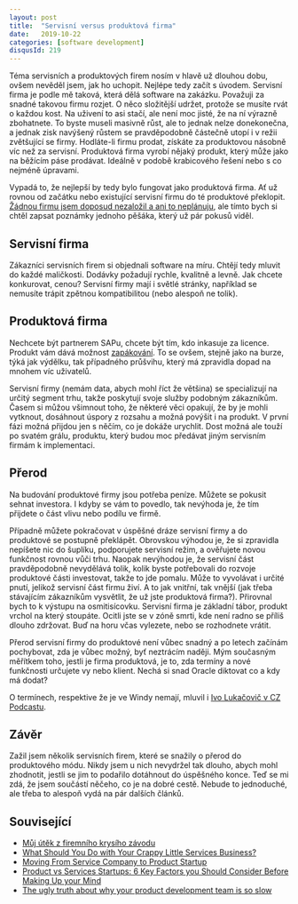 ```yaml
---
layout: post
title:  "Servisní versus produktová firma"
date:   2019-10-22
categories: [software development]
disqusId: 219
---
```

Téma servisních a produktových firem nosím v hlavě už dlouhou dobu, ovšem nevěděl jsem, jak ho uchopit. Nejlépe tedy začít s úvodem. Servisní firma je podle mě taková, která dělá software na zakázku. Považuji za snadné takovou firmu rozjet. O něco složitější udržet, protože se musíte rvát o každou kost. Na uživení to asi stačí, ale není moc jisté, že na ní výrazně zbohatnete. To byste museli masivně růst, ale to jednak nelze donekonečna, a jednak zisk navýšený růstem se pravděpodobně částečně utopí i v režii zvětšující se firmy. Hodláte-li firmu prodat, získáte za produktovou násobně víc než za servisní. Produktová firma vyrobí nějaký produkt, který může jako na běžícím páse prodávat. Ideálně v podobě krabicového řešení nebo s co nejméně úpravami.

<!--more-->

Vypadá to, že nejlepší by tedy bylo fungovat jako produktová firma. Ať už rovnou od začátku nebo existující servisní firmu do té produktové překlopit. [Žádnou firmu jsem doposud nezaložil a ani to neplánuju](https://blog.zvestov.cz/software%20development/2016/04/05/zlata-horecka-v-it), ale tímto bych si chtěl zapsat poznámky jednoho pěšáka, který už pár pokusů viděl.

## Servisní firma

Zákazníci servisních firem si objednali software na míru. Chtějí tedy mluvit do každé maličkosti. Dodávky požadují rychle, kvalitně a levně. Jak chcete konkurovat, cenou? Servisní firmy mají i světlé stránky, například se nemusíte trápit zpětnou kompatibilitou (nebo alespoň ne tolik).

## Produktová firma

Nechcete být partnerem SAPu, chcete být tím, kdo inkasuje za licence. Produkt vám dává možnost [zapákování](https://cs.wikipedia.org/wiki/Finan%C4%8Dn%C3%AD_p%C3%A1kov%C3%BD_efekt). To se ovšem, stejně jako na burze, týká jak výdělku, tak případného průšvihu, který má zpravidla dopad na mnohem víc uživatelů.

Servisní firmy (nemám data, abych mohl říct že většina) se specializují na určitý segment trhu, takže poskytují svoje služby podobným zákazníkům. Časem si můžou všimnout toho, že některé věci opakují, že by je mohli vytknout, dosáhnout úspory z rozsahu a možná povýšit i na produkt. V první fázi možná přijdou jen s něčím, co je dokáže urychlit. Dost možná ale touží po svatém grálu, produktu, který budou moc předávat jiným servisním firmám k implementaci.

## Přerod

Na budování produktové firmy jsou potřeba peníze. Můžete se pokusit sehnat investora. I kdyby se vám to povedlo, tak nevýhoda je, že tím přijdete o část vlivu nebo podílu ve firmě.

Případně můžete pokračovat v úspěšné dráze servisní firmy a do produktové se postupně překlápět. Obrovskou výhodou je, že si zpravidla nepíšete nic do šuplíku, podporujete servisní režim, a ověřujete novou funkčnost rovnou vůči trhu. Naopak nevýhodou je, že servisní část pravděpodobně nevydělává tolik, kolik byste potřebovali do rozvoje produktové části investovat, takže to jde pomalu. Může to vyvolávat i určité pnutí, jelikož servisní část firmu živí. A to jak vnitřní, tak vnější (jak třeba stávajícím zákazníkům vysvětlit, že už jste produktová firma?). Přirovnal bych to k výstupu na osmitisícovku. Servisní firma je základní tábor, produkt vrchol na který stoupáte. Ocitli jste se v zóně smrti, kde není radno se příliš dlouho zdržovat. Buď na horu včas vylezete, nebo se rozhodnete vrátit.

Přerod servisní firmy do produktové není vůbec snadný a po letech začínám pochybovat, zda je vůbec možný, byť neztrácím naději. Mým současným měřítkem toho, jestli je firma produktová, je to, zda termíny a nové funkčnosti určujete vy nebo klient. Nechá si snad Oracle diktovat co a kdy má dodat? 

O termínech, respektive že je ve Windy nemají, mluvil i [Ivo Lukačovič v CZ Podcastu](https://soundcloud.com/czpodcast-1/cz-podcast-217-ivo-lukacovic).

## Závěr

Zažil jsem několik servisních firem, které se snažily o přerod do produktového módu. Nikdy jsem u nich nevydržel tak dlouho, abych mohl zhodnotit, jestli se jim to podařilo dotáhnout do úspěšného konce. Teď se mi zdá, že jsem součástí něčeho, co je na dobré cestě. Nebude to jednoduché, ale třeba to alespoň vydá na pár dalších článků. 

## Související

- [Můj útěk z firemního krysího závodu](https://medium.com/wultra-blog/m%C5%AFj-%C3%BAt%C4%9Bk-z-firemn%C3%ADho-krys%C3%ADho-z%C3%A1vodu-599094dc3b19)
- [What Should You Do with Your Crappy Little Services Business?](https://bothsidesofthetable.com/what-should-you-do-with-your-crappy-little-services-business-e8a911d63e44)
- [Moving From Service Company to Product Startup](https://birch.co/post/13111353105/moving-from-service-company-to-product-startup)
- [Product vs Services Startups: 6 Key Factors you Should Consider Before Making Up your Mind](https://nomorestartupmyths.com/product-based-vs-service-oriented-startups/)
- [The ugly truth about why your product development team is so slow](https://medium.com/hackernoon/the-ugly-truth-about-why-your-product-development-team-is-so-slow-4cc9f4ace83c)
